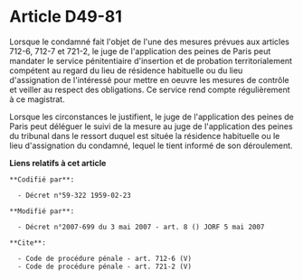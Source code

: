# Article D49-81

Lorsque le condamné fait l'objet de l'une des mesures prévues aux articles 712-6, 712-7 et 721-2, le juge de l'application
des peines de Paris peut mandater le service pénitentiaire d'insertion et de probation territorialement compétent au regard
du lieu de résidence habituelle ou du lieu d'assignation de l'intéressé pour mettre en oeuvre les mesures de contrôle et
veiller au respect des obligations. Ce service rend compte régulièrement à ce magistrat. 

Lorsque les circonstances le justifient, le juge de l'application des peines de Paris peut déléguer le suivi de la mesure au
juge de l'application des peines du tribunal dans le ressort duquel est située la résidence habituelle ou le lieu
d'assignation du condamné, lequel le tient informé de son déroulement.

**Liens relatifs à cet article**

	**Codifié par**:

	  - Décret n°59-322 1959-02-23

	**Modifié par**:

	  - Décret n°2007-699 du 3 mai 2007 - art. 8 () JORF 5 mai 2007

	**Cite**:

	  - Code de procédure pénale - art. 712-6 (V)
	  - Code de procédure pénale - art. 721-2 (V)
